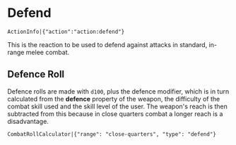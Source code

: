 # Defend

`ActionInfo|{"action":"action:defend"}`

This is the reaction to be used to defend against attacks in standard, in-range melee combat. 

## Defence Roll

Defence rolls are made with `d100`, plus the defence modifier, which is in turn calculated from the **defence** property of the weapon, the difficulty of the combat skill used and the skill level of the user. The weapon's reach is then subtracted from this because in close quarters combat a longer reach is a disadvantage.

`CombatRollCalculator|{"range": "close-quarters", "type": "defend"}`
